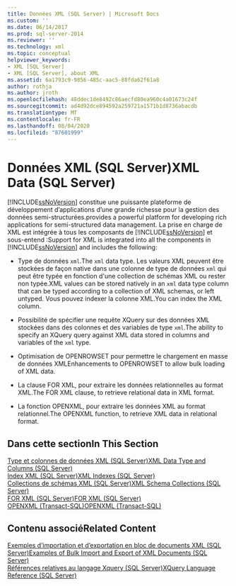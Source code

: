 ```yaml
---
title: Données XML (SQL Server) | Microsoft Docs
ms.custom: ''
ms.date: 06/14/2017
ms.prod: sql-server-2014
ms.reviewer: ''
ms.technology: xml
ms.topic: conceptual
helpviewer_keywords:
- XML [SQL Server]
- XML [SQL Server], about XML
ms.assetid: 6a1793c9-9856-485c-aac5-88fda62f61a8
author: rothja
ms.author: jroth
ms.openlocfilehash: 48ddec1de8492c86aecfd80ea960c4a01673c24f
ms.sourcegitcommit: ad4d92dce894592a259721a1571b1d8736abacdb
ms.translationtype: MT
ms.contentlocale: fr-FR
ms.lasthandoff: 08/04/2020
ms.locfileid: "87601999"
---
```

# <a name="xml-data-sql-server"></a><span data-ttu-id="26653-102">Données XML (SQL Server)</span><span class="sxs-lookup"><span data-stu-id="26653-102">XML Data (SQL Server)</span></span>
  [!INCLUDE[ssNoVersion](../../includes/ssnoversion-md.md)] <span data-ttu-id="26653-103">constitue une puissante plateforme de développement d’applications d’une grande richesse pour la gestion des données semi-structurées.</span><span class="sxs-lookup"><span data-stu-id="26653-103">provides a powerful platform for developing rich applications for semi-structured data management.</span></span> <span data-ttu-id="26653-104">La prise en charge de XML est intégrée à tous les composants de [!INCLUDE[ssNoVersion](../../includes/ssnoversion-md.md)] et sous-entend :</span><span class="sxs-lookup"><span data-stu-id="26653-104">Support for XML is integrated into all the components in [!INCLUDE[ssNoVersion](../../includes/ssnoversion-md.md)] and includes the following:</span></span>  
  
-   <span data-ttu-id="26653-105">Type de données `xml`.</span><span class="sxs-lookup"><span data-stu-id="26653-105">The `xml` data type.</span></span> <span data-ttu-id="26653-106">Les valeurs XML peuvent être stockées de façon native dans une colonne de type de données `xml` qui peut être typée en fonction d'une collection de schémas XML ou rester non typée.</span><span class="sxs-lookup"><span data-stu-id="26653-106">XML values can be stored natively in an `xml` data type column that can be typed according to a collection of XML schemas, or left untyped.</span></span> <span data-ttu-id="26653-107">Vous pouvez indexer la colonne XML.</span><span class="sxs-lookup"><span data-stu-id="26653-107">You can index the XML column.</span></span>  
  
-   <span data-ttu-id="26653-108">Possibilité de spécifier une requête XQuery sur des données XML stockées dans des colonnes et des variables de type `xml`.</span><span class="sxs-lookup"><span data-stu-id="26653-108">The ability to specify an XQuery query against XML data stored in columns and variables of the `xml` type.</span></span>  
  
-   <span data-ttu-id="26653-109">Optimisation de OPENROWSET pour permettre le chargement en masse de données XML</span><span class="sxs-lookup"><span data-stu-id="26653-109">Enhancements to OPENROWSET to allow bulk loading of XML data.</span></span>  
  
-   <span data-ttu-id="26653-110">La clause FOR XML, pour extraire les données relationnelles au format XML.</span><span class="sxs-lookup"><span data-stu-id="26653-110">The FOR XML clause, to retrieve relational data in XML format.</span></span>  
  
-   <span data-ttu-id="26653-111">La fonction OPENXML, pour extraire les données XML au format relationnel.</span><span class="sxs-lookup"><span data-stu-id="26653-111">The OPENXML function, to retrieve XML data in relational format.</span></span>  
  
## <a name="in-this-section"></a><span data-ttu-id="26653-112">Dans cette section</span><span class="sxs-lookup"><span data-stu-id="26653-112">In This Section</span></span>  
 [<span data-ttu-id="26653-113">Type et colonnes de données XML &#40;SQL Server&#41;</span><span class="sxs-lookup"><span data-stu-id="26653-113">XML Data Type and Columns &#40;SQL Server&#41;</span></span>](xml-data-type-and-columns-sql-server.md)  
 [<span data-ttu-id="26653-114">Index XML &#40;SQL Server&#41;</span><span class="sxs-lookup"><span data-stu-id="26653-114">XML Indexes &#40;SQL Server&#41;</span></span>](xml-indexes-sql-server.md)  
 [<span data-ttu-id="26653-115">Collections de schémas XML &#40;SQL Server&#41;</span><span class="sxs-lookup"><span data-stu-id="26653-115">XML Schema Collections &#40;SQL Server&#41;</span></span>](xml-schema-collections-sql-server.md)  
 [<span data-ttu-id="26653-116">FOR XML &#40;SQL Server&#41;</span><span class="sxs-lookup"><span data-stu-id="26653-116">FOR XML &#40;SQL Server&#41;</span></span>](for-xml-sql-server.md)  
 [<span data-ttu-id="26653-117">OPENXML &#40;Transact-SQL&#41;</span><span class="sxs-lookup"><span data-stu-id="26653-117">OPENXML &#40;Transact-SQL&#41;</span></span>](/sql/t-sql/functions/openxml-transact-sql)  
  
## <a name="related-content"></a><span data-ttu-id="26653-118">Contenu associé</span><span class="sxs-lookup"><span data-stu-id="26653-118">Related Content</span></span>  
 [<span data-ttu-id="26653-119">Exemples d’importation et d’exportation en bloc de documents XML &#40;SQL Server&#41;</span><span class="sxs-lookup"><span data-stu-id="26653-119">Examples of Bulk Import and Export of XML Documents &#40;SQL Server&#41;</span></span>](../import-export/examples-of-bulk-import-and-export-of-xml-documents-sql-server.md)  
 [<span data-ttu-id="26653-120">Références relatives au langage Xquery &#40;SQL Server&#41;</span><span class="sxs-lookup"><span data-stu-id="26653-120">XQuery Language Reference &#40;SQL Server&#41;</span></span>](/sql/xquery/xquery-language-reference-sql-server)  
  

